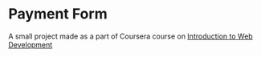 # Payment Form
A small project made as a part of Coursera course on [Introduction to Web Development](https://www.coursera.org/learn/web-development)
